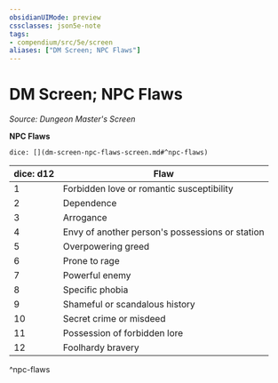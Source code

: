 ```yaml
---
obsidianUIMode: preview
cssclasses: json5e-note
tags:
- compendium/src/5e/screen
aliases: ["DM Screen; NPC Flaws"]
---
```

# DM Screen; NPC Flaws
*Source: Dungeon Master's Screen* 

**NPC Flaws**

`dice: [](dm-screen-npc-flaws-screen.md#^npc-flaws)`

| dice: d12 | Flaw |
|-----------|------|
| 1 | Forbidden love or romantic susceptibility |
| 2 | Dependence |
| 3 | Arrogance |
| 4 | Envy of another person's possessions or station |
| 5 | Overpowering greed |
| 6 | Prone to rage |
| 7 | Powerful enemy |
| 8 | Specific phobia |
| 9 | Shameful or scandalous history |
| 10 | Secret crime or misdeed |
| 11 | Possession of forbidden lore |
| 12 | Foolhardy bravery |
^npc-flaws
